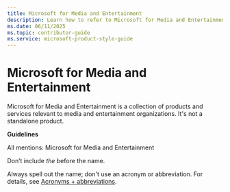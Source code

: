 ```yaml
---
title: Microsoft for Media and Entertainment
description: Learn how to refer to Microsoft for Media and Entertainment in your content.
ms.date: 06/11/2025
ms.topic: contributor-guide
ms.service: microsoft-product-style-guide
---
```


# Microsoft for Media and Entertainment

 Microsoft for Media and Entertainment is a collection of products and services relevant to media and entertainment organizations. It's not a standalone product.

**Guidelines**

All mentions: Microsoft for Media and Entertainment

Don’t include *the* before the name.

Always spell out the name; don't use an acronym or abbreviation. For details, see [Acronyms + abbreviations](~\acronyms-and-abbreviations.md).